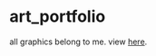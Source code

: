 ﻿# art_portfolio
 
all graphics belong to me. view [here](https://zhamic7.github.io/art_portfolio).
